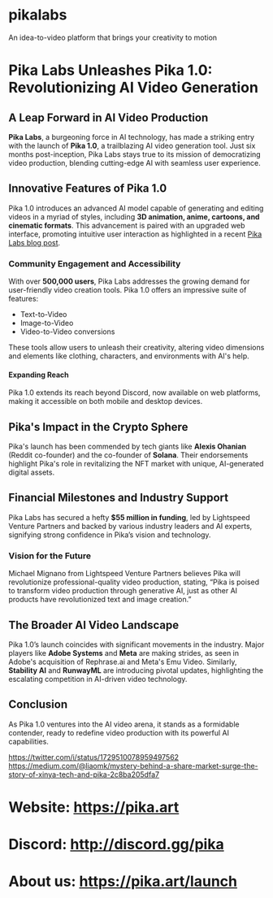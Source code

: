 # pikalabs
An idea-to-video platform that brings your creativity to motion
# Pika Labs Unleashes Pika 1.0: Revolutionizing AI Video Generation

## A Leap Forward in AI Video Production

**Pika Labs**, a burgeoning force in AI technology, has made a striking entry with the launch of **Pika 1.0**, a trailblazing AI video generation tool. Just six months post-inception, Pika Labs stays true to its mission of democratizing video production, blending cutting-edge AI with seamless user experience.

## Innovative Features of Pika 1.0

Pika 1.0 introduces an advanced AI model capable of generating and editing videos in a myriad of styles, including **3D animation, anime, cartoons, and cinematic formats**. This advancement is paired with an upgraded web interface, promoting intuitive user interaction as highlighted in a recent [Pika Labs blog post](#).

### Community Engagement and Accessibility

With over **500,000 users**, Pika Labs addresses the growing demand for user-friendly video creation tools. Pika 1.0 offers an impressive suite of features:

- Text-to-Video
- Image-to-Video
- Video-to-Video conversions

These tools allow users to unleash their creativity, altering video dimensions and elements like clothing, characters, and environments with AI's help.

#### Expanding Reach

Pika 1.0 extends its reach beyond Discord, now available on web platforms, making it accessible on both mobile and desktop devices.

## Pika's Impact in the Crypto Sphere

Pika's launch has been commended by tech giants like **Alexis Ohanian** (Reddit co-founder) and the co-founder of **Solana**. Their endorsements highlight Pika's role in revitalizing the NFT market with unique, AI-generated digital assets.

## Financial Milestones and Industry Support

Pika Labs has secured a hefty **$55 million in funding**, led by Lightspeed Venture Partners and backed by various industry leaders and AI experts, signifying strong confidence in Pika’s vision and technology.

### Vision for the Future

Michael Mignano from Lightspeed Venture Partners believes Pika will revolutionize professional-quality video production, stating, “Pika is poised to transform video production through generative AI, just as other AI products have revolutionized text and image creation.”

## The Broader AI Video Landscape

Pika 1.0’s launch coincides with significant movements in the industry. Major players like **Adobe Systems** and **Meta** are making strides, as seen in Adobe's acquisition of Rephrase.ai and Meta's Emu Video. Similarly, **Stability AI** and **RunwayML** are introducing pivotal updates, highlighting the escalating competition in AI-driven video technology.

## Conclusion

As Pika 1.0 ventures into the AI video arena, it stands as a formidable contender, ready to redefine video production with its powerful AI capabilities.

https://twitter.com/i/status/1729510078959497562
https://medium.com/@liaomk/mystery-behind-a-share-market-surge-the-story-of-xinya-tech-and-pika-2c8ba205dfa7


# Website: https://pika.art
# Discord: http://discord.gg/pika
# About us: https://pika.art/launch

